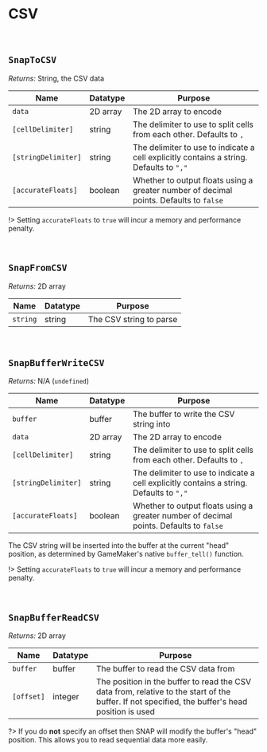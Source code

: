 # CSV

&nbsp;

## `SnapToCSV`

*Returns:* String, the CSV data

|Name               |Datatype|Purpose                                                                                |
|-------------------|--------|---------------------------------------------------------------------------------------|
|`data`             |2D array|The 2D array to encode                                                                 |
|`[cellDelimiter]`  |string  |The delimiter to use to split cells from each other. Defaults to `,`                   |
|`[stringDelimiter]`|string  |The delimiter to use to indicate a cell explicitly contains a string. Defaults to `","`|
|`[accurateFloats]` |boolean |Whether to output floats using a greater number of decimal points. Defaults to `false` |

!> Setting `accurateFloats` to `true` will incur a memory and performance penalty.

&nbsp;

## `SnapFromCSV`

*Returns:* 2D array

|Name    |Datatype|Purpose                |
|--------|--------|-----------------------|
|`string`|string  |The CSV string to parse|

&nbsp;

## `SnapBufferWriteCSV`

*Returns:* N/A (`undefined`)

|Name               |Datatype|Purpose                                                                                |
|-------------------|--------|---------------------------------------------------------------------------------------|
|`buffer`           |buffer  |The buffer to write the CSV string into                                                |
|`data`             |2D array|The 2D array to encode                                                                 |
|`[cellDelimiter]`  |string  |The delimiter to use to split cells from each other. Defaults to `,`                   |
|`[stringDelimiter]`|string  |The delimiter to use to indicate a cell explicitly contains a string. Defaults to `","`|
|`[accurateFloats]` |boolean |Whether to output floats using a greater number of decimal points. Defaults to `false` |

The CSV string will be inserted into the buffer at the current "head" position, as determined by GameMaker's native `buffer_tell()` function.

!> Setting `accurateFloats` to `true` will incur a memory and performance penalty.

&nbsp;

## `SnapBufferReadCSV`

*Returns:* 2D array

|Name      |Datatype|Purpose                                                                                                                                        |
|----------|--------|-----------------------------------------------------------------------------------------------------------------------------------------------|
|`buffer`  |buffer  |The buffer to read the CSV data from                                                                                                           |
|`[offset]`|integer |The position in the buffer to read the CSV data from, relative to the start of the buffer. If not specified, the buffer's head position is used|

?> If you do **not** specify an offset then SNAP will modify the buffer's "head" position. This allows you to read sequential data more easily.